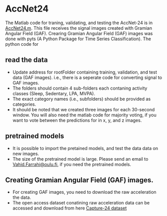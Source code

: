 # AccNet24

The Matlab code for traning, validating, and testing the AccNet-24 is in [AccNet24.m](AccNet24.m). This file receives the signal images created with  Gramian Angular Field (GAF). Crearing Gramian Angular Field (GAF) images was done with pyts (A Python Package for Time Series Classification). The python code for 

## read the data 
- Update address for rootFolder containing training, validation, and test data (GAF images).  i.e., there is a seperate code for converting signal to GAF images.
- The folders should contain 4 sub-folders each contaning activity classes (Sleep, Sedentary, LPA, MVPA).  
- The exact category names (i.e., subfolders) should be provided as categories.
- It should be noted that we created three images for each 30-second window. You will also need the matlab code for majority voting, if you want to vote between the predictions for in x, y, and z images. 

## pretrained models
- It is possible to import the pretained models, and test the data data on new images. 
- The size of the pretrained model is large. Please send an email to Vahid.Farrahi@oulu.fi, if you need the pretrained models. 

## Creating Gramian Angular Field (GAF) images.
- For creating GAF images, you need to download the raw acceleration the data. 
- The open access dataset conatining raw acceleration data can be accessed and download from here [Capture-24 dataset](https://github.com/OxWearables/capture24)

